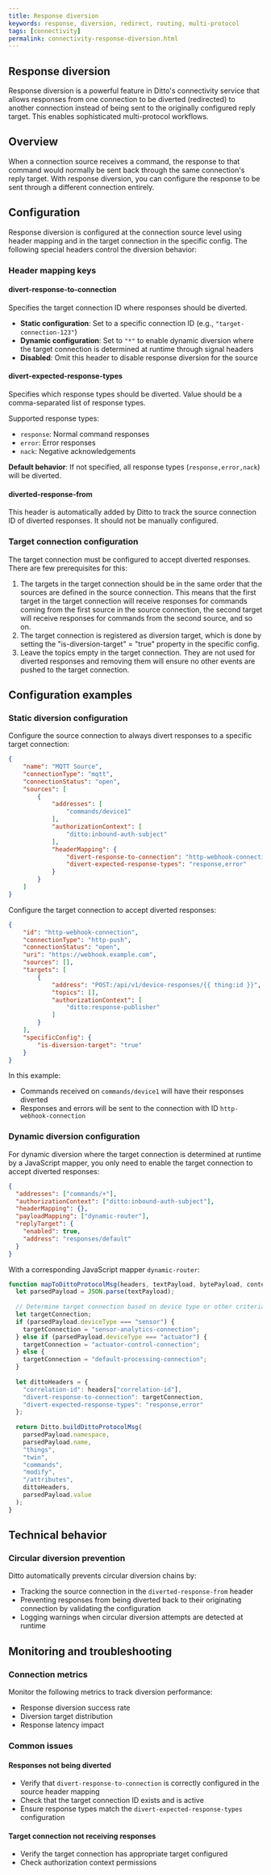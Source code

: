 ```yaml
---
title: Response diversion
keywords: response, diversion, redirect, routing, multi-protocol
tags: [connectivity]
permalink: connectivity-response-diversion.html
---
```


## Response diversion

Response diversion is a powerful feature in Ditto's connectivity service that allows responses from one connection to be diverted (redirected) to another connection instead of being sent to the originally configured reply target. This enables sophisticated multi-protocol workflows.

## Overview

When a connection source receives a command, the response to that command would normally be sent back through the same connection's reply target. With response diversion, you can configure the response to be sent through a different connection entirely.

## Configuration

Response diversion is configured at the connection source level
using header mapping and in the target connection in the specific config.
The following special headers control the diversion behavior:

### Header mapping keys

#### divert-response-to-connection
Specifies the target connection ID where responses should be diverted.

- **Static configuration**: Set to a specific connection ID (e.g., `"target-connection-123"`)
- **Dynamic configuration**: Set to `"*"` to enable dynamic diversion where the target connection is determined at runtime through signal headers
- **Disabled**: Omit this header to disable response diversion for the source

#### divert-expected-response-types
Specifies which response types should be diverted. Value should be a comma-separated list of response types.

Supported response types:
- `response`: Normal command responses
- `error`: Error responses
- `nack`: Negative acknowledgements

**Default behavior**: If not specified, all response types (`response,error,nack`) will be diverted.

#### diverted-response-from
This header is automatically added by Ditto to track the source connection ID of diverted responses. It should not be manually configured.

### Target connection configuration
The target connection must be configured to accept diverted responses.
There are few prerequisites for this:
1. The targets in the target connection should be in the same order that the sources are defined in the source connection.
This means that the first target in the target connection will receive responses for commands coming from the first source in the source connection,
the second target will receive responses for commands from the second source, and so on.
2. The target connection is registered as diversion target, which is done by setting the "is-diversion-target"
= "true" property in the specific config.
3. Leave the topics empty in the target connection. They are not used for diverted responses and removing them will ensure no other events are pushed to the target connection.

## Configuration examples

### Static diversion configuration

Configure the source connection to always divert responses to a specific target connection:

```json
{
    "name": "MQTT Source",
    "connectionType": "mqtt",
    "connectionStatus": "open",
    "sources": [
        {
            "addresses": [
                "commands/device1"
            ],
            "authorizationContext": [
                "ditto:inbound-auth-subject"
            ],
            "headerMapping": {
                "divert-response-to-connection": "http-webhook-connection",
                "divert-expected-response-types": "response,error"
            }
        }
    ]
}
```
Configure the target connection to accept diverted responses:

```json
{
    "id": "http-webhook-connection",
    "connectionType": "http-push",
    "connectionStatus": "open",
    "uri": "https://webhook.example.com",
    "sources": [],
    "targets": [
        {
            "address": "POST:/api/v1/device-responses/{{ thing:id }}",
            "topics": [],
            "authorizationContext": [
                "ditto:response-publisher"
            ]
        }
    ],
    "specificConfig": {
        "is-diversion-target": "true"
    }
}
```

In this example:
- Commands received on `commands/device1` will have their responses diverted
- Responses and errors will be sent to the connection with ID `http-webhook-connection`

### Dynamic diversion configuration

For dynamic diversion where the target connection is determined at runtime by a JavaScript mapper,
you only need to enable the target connection to accept diverted responses:

```json
{
  "addresses": ["commands/+"],
  "authorizationContext": ["ditto:inbound-auth-subject"],
  "headerMapping": {},
  "payloadMapping": ["dynamic-router"],
  "replyTarget": {
    "enabled": true,
    "address": "responses/default"
  }
}
```

With a corresponding JavaScript mapper `dynamic-router`:

```javascript
function mapToDittoProtocolMsg(headers, textPayload, bytePayload, contentType) {
  let parsedPayload = JSON.parse(textPayload);
  
  // Determine target connection based on device type or other criteria
  let targetConnection;
  if (parsedPayload.deviceType === "sensor") {
    targetConnection = "sensor-analytics-connection";
  } else if (parsedPayload.deviceType === "actuator") {
    targetConnection = "actuator-control-connection";
  } else {
    targetConnection = "default-processing-connection";
  }
  
  let dittoHeaders = {
    "correlation-id": headers["correlation-id"],
    "divert-response-to-connection": targetConnection,
    "divert-expected-response-types": "response,error"
  };
  
  return Ditto.buildDittoProtocolMsg(
    parsedPayload.namespace,
    parsedPayload.name,
    "things",
    "twin",
    "commands", 
    "modify",
    "/attributes",
    dittoHeaders,
    parsedPayload.value
  );
}
```

## Technical behavior

### Circular diversion prevention

Ditto automatically prevents circular diversion chains by:
- Tracking the source connection in the `diverted-response-from` header
- Preventing responses from being diverted back to their originating connection by validating the configuration
- Logging warnings when circular diversion attempts are detected at runtime

## Monitoring and troubleshooting

### Connection metrics
Monitor the following metrics to track diversion performance:
- Response diversion success rate
- Diversion target distribution
- Response latency impact

### Common issues

#### Responses not being diverted
- Verify that `divert-response-to-connection` is correctly configured in the source header mapping
- Check that the target connection ID exists and is active
- Ensure response types match the `divert-expected-response-types` configuration

#### Target connection not receiving responses
- Verify the target connection has appropriate target configured
- Check authorization context permissions
